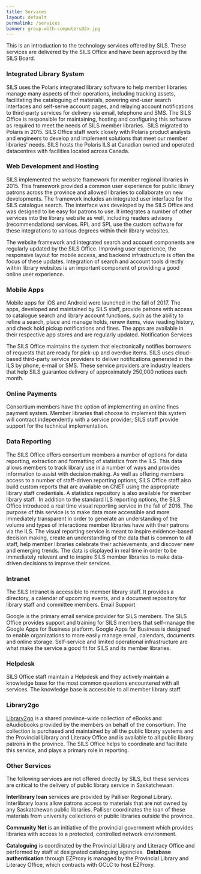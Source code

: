 ```yaml
---
title: Services
layout: default
permalink: /services
banner: group-with-computers@2x.jpg
---
```


This is an introduction to the technology services offered by SILS. These services are delivered by the SILS Office and have been approved by the SILS Board.

### Integrated Library System

SILS uses the Polaris integrated library software to help member libraries manage many aspects of their operations, including tracking assets, facilitating the cataloguing of materials, powering end-user search interfaces and self-serve account pages, and relaying account notifications to third-party services for delivery via email, telephone and SMS. The SILS Office is responsible for maintaining, hosting and configuring this software as required to meet the needs of SILS member libraries.
​
SILS migrated to Polaris in 2015. SILS Office staff work closely with Polaris product analysts and engineers to develop and implement solutions that meet our member libraries' needs. SILS hosts the Polaris ILS at Canadian owned and operated datacentres with facilities located across Canada.

### Web Development and Hosting

SILS implemented the website framework for member regional libraries in 2015. This framework provided a common user experience for public library patrons across the province and allowed libraries to collaborate on new developments. The framework includes an integrated user interface for the SILS catalogue search. The interface was developed by the SILS Office and was designed to be easy for patrons to use. It integrates a number of other services into the library website as well, including readers advisory (recommendations) services. RPL and SPL use the custom software for these integrations to various degrees within their library websites.

The website framework and integrated search and account components are regularly updated by the SILS Office. Improving user experience, the responsive layout for mobile access, and backend infrastructure is often the focus of these updates. Integration of search and account tools directly within library websites is an important component of providing a good online user experience.

### Mobile Apps

Mobile apps for iOS and Android were launched in the fall of 2017. The apps, developed and maintained by SILS staff, provide patrons with access to catalogue search and library account functions, such as the ability to refine a search, place and manage holds, renew items, view reading history, and check hold pickup notifications and fines. The apps are available in their respective app stores and are regularly updated.
Notification Services

The SILS Office maintains the system that electronically notifies borrowers of requests that are ready for pick-up and overdue items. SILS uses cloud-based third-party service providers to deliver notifications generated in the ILS by phone, e-mail or SMS. These service providers are industry leaders that help SILS guarantee delivery of approximately 250,000 notices each month.

### Online Payments

Consortium members have the option of implementing an online fines payment system. Member libraries that choose to implement this system will contract independently with a service provider; SILS staff provide support for the technical implementation.

### Data Reporting

The SILS Office offers consortium members a number of options for data reporting, extraction and formatting of statistics from the ILS. This data allows members to track library use in a number of ways and provides information to assist with decision making. As well as offering members access to a number of staff-driven reporting options, SILS Office staff also build custom reports that are available on CNET using the appropriate library staff credentials. A statistics repository is also available for member library staff.
​
In addition to the standard ILS reporting options, the SILS Office introduced a real time visual reporting service in the fall of 2016. The purpose of this service is to make data more accessible and more immediately transparent in order to generate an understanding of the volume and types of interactions member libraries have with their patrons via the ILS. The visual reporting service is meant to inspire evidence-based decision making, create an understanding of the data that is common to all staff, help member libraries celebrate their achievements, and discover new and emerging trends. The data is displayed in real time in order to be immediately relevant and to inspire SILS member libraries to make data-driven decisions to improve their services.

### Intranet

The SILS Intranet is accessible to member library staff. It provides a directory, a calendar of upcoming events, and a document repository for library staff and committee members.
Email Support

Google is the primary email service provider for SILS members. The SILS Office provides support and training for SILS members that self-manage the Google Apps for Business platform. Google Apps for Business is designed to enable organizations to more easily manage email, calendars, documents and online storage. Self-service and limited operational infrastructure are what make the service a good fit for SILS and its member libraries.

### Helpdesk

SILS Office staff maintain a Helpdesk and they actively maintain a knowledge base for the most common questions encountered with all services. The knowledge base is accessible to all member library staff.

### Library2go

[Library2go](https://saskatchewan.overdrive.com/) is a shared province-wide collection of eBooks and eAudiobooks provided by the members on behalf of the consortium. The collection is purchased and maintained by all the public library systems and the Provincial Library and Literacy Office and is available to all public library patrons in the province. The SILS Office helps to coordinate and facilitate this service, and plays a primary role in reporting.

### Other Services

The following services are not offered directly by SILS, but these services are critical to the delivery of public library service in Saskatchewan.

**Interlibrary loan** services are provided by Palliser Regional Library. Interlibrary loans allow patrons access to materials that are not owned by any Saskatchewan public libraries. Palliser coordinates the loan of these materials from university collections or public libraries outside the province.

**Community Net** is an initiative of the provincial government which provides libraries with access to a protected, controlled network environment.

**Cataloguing** is coordinated by the Provincial Library and Literacy Office and performed by staff at designated cataloguing agencies.
​
**Database authentication** through EZProxy is managed by the Provincial Library and Literacy Office, which contracts with OCLC to host EZProxy.

